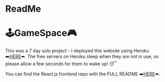 # ReadMe

# 🕹GameSpace🎮
This was a 7 day solo project - I deployed this website using Heroku ➡️[HERE](www.gamespace-tr.netlify.app)⬅️. The free servers on Heroku sleep when they are not in use, so please allow a few seconds for them to wake up! 😴

You can find the React.js frontend repo with the FULL README ➡️[HERE](https://github.com/TomCRiley/GamSpace_Client)⬅️.

